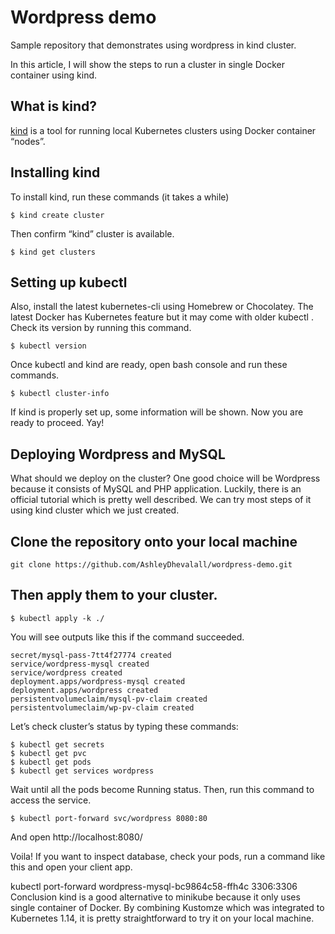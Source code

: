 # Wordpress demo

Sample repository that demonstrates using wordpress in kind cluster.  

In this article, I will show the steps to run a cluster in single Docker container using kind.

## What is kind?
[kind](https://kind.sigs.k8s.io/) is a tool for running local Kubernetes clusters using Docker container “nodes”.

## Installing kind
To install kind, run these commands (it takes a while)
```
$ kind create cluster
```

Then confirm “kind” cluster is available.
```
$ kind get clusters
```

## Setting up kubectl
Also, install the latest kubernetes-cli using Homebrew or Chocolatey.
The latest Docker has Kubernetes feature but it may come with older kubectl .
Check its version by running this command.
```
$ kubectl version
```
Once kubectl and kind are ready, open bash console and run these commands.

```
$ kubectl cluster-info
```

If kind is properly set up, some information will be shown.
Now you are ready to proceed. Yay!

## Deploying Wordpress and MySQL
What should we deploy on the cluster? One good choice will be Wordpress because it consists of MySQL and PHP application.
Luckily, there is an official tutorial which is pretty well described. We can try most steps of it using kind cluster which we just created.

## Clone the repository onto your local machine
```
git clone https://github.com/AshleyDhevalall/wordpress-demo.git
```

## Then apply them to your cluster.
```
$ kubectl apply -k ./
```  

You will see outputs like this if the command succeeded.
```
secret/mysql-pass-7tt4f27774 created
service/wordpress-mysql created
service/wordpress created
deployment.apps/wordpress-mysql created
deployment.apps/wordpress created
persistentvolumeclaim/mysql-pv-claim created
persistentvolumeclaim/wp-pv-claim created
```

Let’s check cluster’s status by typing these commands:
```
$ kubectl get secrets
$ kubectl get pvc
$ kubectl get pods
$ kubectl get services wordpress
```

Wait until all the pods become Running status.
Then, run this command to access the service.
```
$ kubectl port-forward svc/wordpress 8080:80
```

And open http://localhost:8080/


Voila!
If you want to inspect database, check your pods, run a command like this and open your client app.

kubectl port-forward wordpress-mysql-bc9864c58-ffh4c 3306:3306
Conclusion
kind is a good alternative to minikube because it only uses single container of Docker.
By combining Kustomze which was integrated to Kubernetes 1.14, it is pretty straightforward to try it on your local machine.
